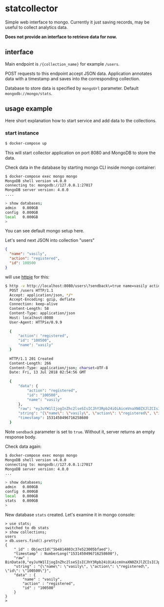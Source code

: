 # statcollector
Simple web interface to mongo. Currently it just saving records, may be useful to collect analytics data.

**Does not provide an interface to retrieve data for now.**

## interface
Main endpoint is `/{collection_name}` for example `/users`.

POST requests to this endpoint accept JSON data.
Application annotates data with a timestamp and saves into the corresponding collection.

Database to store data is specified by `mongoUrl` parameter. Default `mongodb://mongo/stats`. 

## usage example
Here short explanation how to start service and add data to the collections.

### start instance
```bash
$ docker-compose up
```
This will start collector application on port 8080 and MongoDB to store the data.

Check data in the database by starting mongo CLI inside mongo container:
```bash
$ docker-compose exec mongo mongo
MongoDB shell version v4.0.0
connecting to: mongodb://127.0.0.1:27017
MongoDB server version: 4.0.0
....

> show databases;
admin   0.000GB
config  0.000GB
local   0.000GB
>
```
You can see default mongo setup here.

Let's send next JSON into collection "users"
```json
{
  "name": "vasily",
  "action": "registered",
  "id": 100500
}
```
will use [httpie](https://httpie.org/) for this:
```bash
$ http -v http://localhost:8080/users\?sendback\=true name=vasily action=registered id=100500
  POST /users HTTP/1.1
  Accept: application/json, */*
  Accept-Encoding: gzip, deflate
  Connection: keep-alive
  Content-Length: 58
  Content-Type: application/json
  Host: localhost:8080
  User-Agent: HTTPie/0.9.9
  
  {
      "action": "registered",
      "id": "100500",
      "name": "vasily"
  }
  
  HTTP/1.1 201 Created
  Content-Length: 266
  Content-Type: application/json; charset=UTF-8
  Date: Fri, 13 Jul 2018 02:54:56 GMT
  
  {
      "data": {
          "action": "registered",
          "id": "100500",
          "name": "vasily"
      },
      "raw": "eyJuYW1lIjogInZhc2lseSIsICJhY3Rpb24iOiAicmVnaXN0ZXJlZCIsICJpZCI6ICIxMDA1MDAifQ==",
      "string": "{\"name\": \"vasily\", \"action\": \"registered\", \"id\": \"100500\"}",
      "timestamp": 1531450496716258600
  }
```
Note `sendback` parameter is set to `true`. Without it, server returns an empty response body.


Check data again:
```bash
$ docker-compose exec mongo mongo
MongoDB shell version v4.0.0
connecting to: mongodb://127.0.0.1:27017
MongoDB server version: 4.0.0
...

> show databases;
admin   0.000GB
config  0.000GB
local   0.000GB
stats   0.000GB
>
```

New database `stats` created. Let's examine it in mongo console:
```
> use stats;
switched to db stats
> show collections;
users
> db.users.find().pretty()
{
	"_id" : ObjectId("5b4814803c37e523005bfaed"),
	"timestamp" : NumberLong("1531450496716258600"),
	"raw" : BinData(0,"eyJuYW1lIjogInZhc2lseSIsICJhY3Rpb24iOiAicmVnaXN0ZXJlZCIsICJpZCI6ICIxMDA1MDAifQ=="),
	"string" : "{\"name\": \"vasily\", \"action\": \"registered\", \"id\": \"100500\"}",
	"data" : {
		"name" : "vasily",
		"action" : "registered",
		"id" : "100500"
	}
}
>
```
